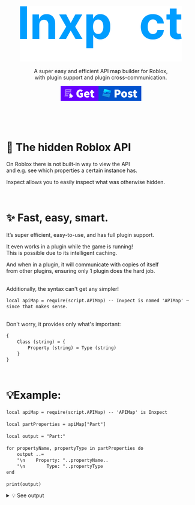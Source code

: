 <div align="center">

<img src="./Logo.png"></img>


A super easy and efficient API map builder for Roblox,<br>
with plugin support and plugin cross-communication.

[<img src="https://raw.githubusercontent.com/AlexanderLindholt/LinkButtons/refs/heads/main/Static/Module.png"></img>](https://create.roblox.com/store/asset/136538514747004) ​ [<img src="https://raw.githubusercontent.com/AlexanderLindholt/LinkButtons/refs/heads/main/Static/Devforum.png"></img>](https://devforum.roblox.com/t/3799622)
</div>
<br>
​<br>
<br>

#  🥷 The hidden Roblox API
On Roblox there is not built-in way to view the API<br>
and e.g. see which properties a certain instance has.

Inxpect allows you to easily inspect what was otherwise hidden.

<br>

# ✨ Fast, easy, smart.
It’s super efficient, easy-to-use, and has full plugin support.

It even works in a plugin while the game is running!<br>
This is possible due to its intelligent caching.<br>

And when in a plugin, it will communicate with copies of itself<br>
from other plugins, ensuring only 1 plugin does the hard job.<br>
<br>

Additionally, the syntax can't get any simpler!
```luau
local apiMap = require(script.APIMap) -- Inxpect is named 'APIMap' — since that makes sense.
```

<br>
Don't worry, it provides only what's important:

```luau
{
	Class (string) = {
		Property (string) = Type (string)
	}
}
```
<br>

# 💡Example:
```luau
local apiMap = require(script.APIMap) -- 'APIMap' is Inxpect

local partProperties = apiMap["Part"]

local output = "Part:"

for propertyName, propertyType in partProperties do
	output ..=
	"\n    Property: "..propertyName..
	"\n        Type: "..propertyType
end

print(output)
```
<details>
<summary>💡 See output</summary>

```
Part:
    Property: RightParamB
	Type: number
    Property: CFrame
	Type: CFrame
    Property: RightSurface
	Type: Enum.SurfaceType
    Property: archivable
	Type: boolean
    Property: Friction
	Type: number
    Property: FrontParamB
	Type: number
    Property: BottomSurface
	Type: Enum.SurfaceType
    Property: CollisionGroup
	Type: string
    Property: BackSurfaceInput
	Type: Enum.InputType
    Property: AssemblyLinearVelocity
	Type: Vector3
    Property: Elasticity
	Type: number
    Property: FrontParamA
	Type: number
    Property: MaterialVariant
	Type: string
    Property: RightParamA
	Type: number
    Property: Color
	Type: Color3
    Property: Massless
	Type: boolean
    Property: CollisionGroupId
	Type: number
    Property: RotVelocity
	Type: Vector3
    Property: Locked
	Type: boolean
    Property: Material
	Type: Enum.Material
    Property: Size
	Type: Vector3
    Property: BackSurface
	Type: Enum.SurfaceType
    Property: LocalTransparencyModifier
	Type: number
    Property: CustomPhysicalProperties
	Type: PhysicalProperties
    Property: Rotation
	Type: Vector3
    Property: Name
	Type: string
    Property: AudioCanCollide
	Type: boolean
    Property: LeftParamA
	Type: number
    Property: CastShadow
	Type: boolean
    Property: PivotOffset
	Type: CFrame
    Property: TopSurfaceInput
	Type: Enum.InputType
    Property: Anchored
	Type: boolean
    Property: FrontSurfaceInput
	Type: Enum.InputType
    Property: BottomParamB
	Type: number
    Property: AssemblyAngularVelocity
	Type: Vector3
    Property: Capabilities
	Type: SecurityCapabilities
    Property: BottomSurfaceInput
	Type: Enum.InputType
    Property: CanCollide
	Type: boolean
    Property: Sandboxed
	Type: boolean
    Property: EnableFluidForces
	Type: boolean
    Property: LeftSurface
	Type: Enum.SurfaceType
    Property: Transparency
	Type: number
    Property: brickColor
	Type: BrickColor
    Property: Orientation
	Type: Vector3
    Property: LeftSurfaceInput
	Type: Enum.InputType
    Property: TopParamA
	Type: number
    Property: CanQuery
	Type: boolean
    Property: BottomParamA
	Type: number
    Property: Archivable
	Type: boolean
    Property: Reflectance
	Type: number
    Property: formFactor
	Type: Enum.FormFactor
    Property: FormFactor
	Type: Enum.FormFactor
    Property: RootPriority
	Type: number
    Property: BackParamA
	Type: number
    Property: Velocity
	Type: Vector3
    Property: TopSurface
	Type: Enum.SurfaceType
    Property: CanTouch
	Type: boolean
    Property: TopParamB
	Type: number
    Property: LeftParamB
	Type: number
    Property: Parent
	Type: Instance
    Property: BrickColor
	Type: BrickColor
    Property: FrontSurface
	Type: Enum.SurfaceType
    Property: RightSurfaceInput
	Type: Enum.InputType
    Property: BackParamB
	Type: number
    Property: Shape
	Type: Enum.PartType
    Property: Position
	Type: Vector3
```
</details>
